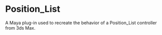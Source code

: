# Position_List
A Maya plug-in used to recreate the behavior of a Position_List controller from 3ds Max.
